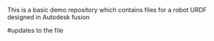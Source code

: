 This is a basic demo repository which contains files for a robot URDF designed in Autodesk fusion

#updates to the file
